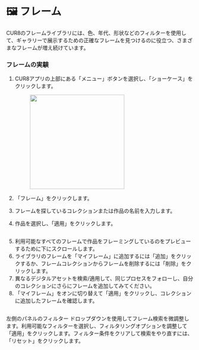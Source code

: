 # 🖼️ フレーム

CUR8のフレームライブラリには、色、年代、形状などのフィルターを使用して、ギャラリーで展示するための正確なフレームを見つけるのに役立つ、さまざまなフレームが増え続けています。

### フレームの実験

1. CUR8アプリの上部にある「メニュー」ボタンを選択し、「ショーケース」をクリックします。

    <figure><img src="../../.gitbook/assets/Screenshot 2025-01-03 at 10.48.05.png" alt="" width="254"><figcaption></figcaption></figure>
2. 「フレーム」をクリックします。
3. フレームを探しているコレクションまたは作品の名前を入力します。
4. 作品を選択し、「適用」をクリックします。

<figure><img src="../../.gitbook/assets/Screenshot 2025-01-03 at 12.24.01.png" alt=""><figcaption></figcaption></figure>

5. 利用可能なすべてのフレームで作品をフレーミングしているのをプレビューするために下にスクロールします。
6. ライブラリのフレームを「マイフレーム」に追加するには「追加」をクリックするか、フレームコレクションからフレームを削除するには「削除」をクリックします。
7. 異なるデジタルアセットを検索/適用して、同じプロセスをフォローし、自分のコレクションにさらにフレームを追加してみてください。
8. 「マイフレーム」をオンに切り替えて「適用」をクリックし、コレクションに追加したフレームを確認します。

<figure><img src="../../.gitbook/assets/Screenshot 2025-01-03 at 12.27.46.png" alt=""><figcaption></figcaption></figure>

左側のパネルのフィルター ドロップダウンを使用してフレーム検索を微調整します。利用可能なフィルターを選択し、フィルタリングオプションを調整して「適用」をクリックします。フィルター条件をクリアして検索をやり直すには、「リセット」をクリックします。